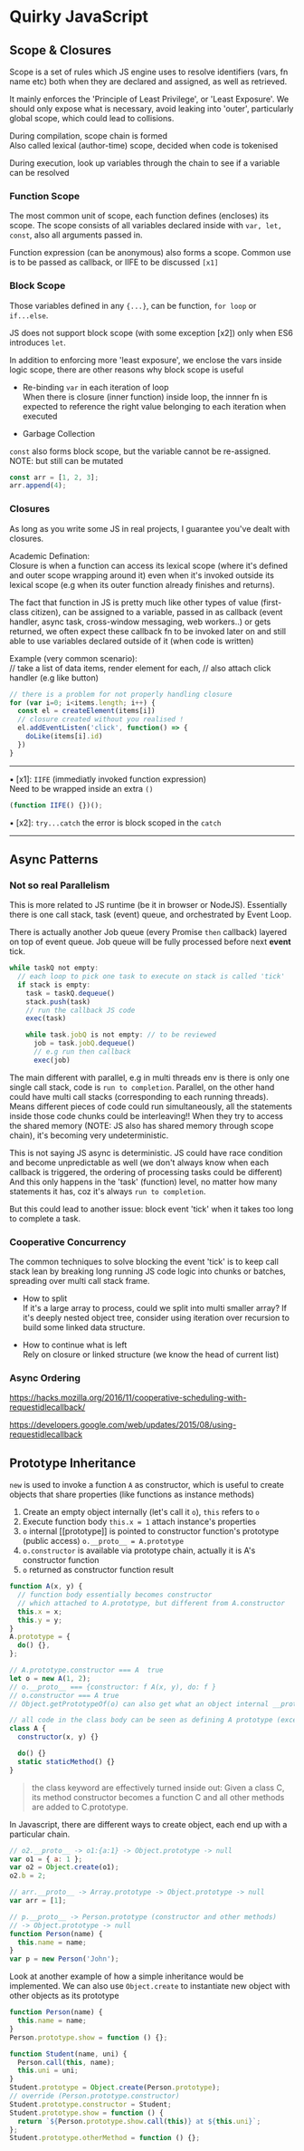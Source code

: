 # Quirky JavaScript

## Scope & Closures

Scope is a set of rules which JS engine uses to resolve identifiers (vars, fn name etc) both when they are declared and assigned, as well as retrieved.

It mainly enforces the 'Principle of Least Privilege', or 'Least Exposure'. We should only expose what is necessary, avoid leaking into 'outer', particularly global scope, which could lead to collisions.

During compilation, scope chain is formed  
Also called lexical (author-time) scope, decided when code is tokenised

During execution, look up variables through the chain to see if a variable can be resolved

### Function Scope

The most common unit of scope, each function defines (encloses) its scope. The scope consists of all variables declared inside with `var, let, const`, also all arguments passed in.

Function expression (can be anonymous) also forms a scope. Common use is to be passed as callback, or IIFE to be discussed `[x1]`

### Block Scope

Those variables defined in any `{...}`, can be function, `for loop` or `if...else`.

JS does not support block scope (with some exception [x2]) only when ES6 introduces `let`.

In addition to enforcing more 'least exposure', we enclose the vars inside logic scope, there are other reasons why block scope is useful

- Re-binding `var` in each iteration of loop  
  When there is closure (inner function) inside loop, the innner fn is expected to reference the right value belonging to each iteration when executed

- Garbage Collection

`const` also forms block scope, but the variable cannot be re-assigned. NOTE: but still can be mutated

```js
const arr = [1, 2, 3];
arr.append(4);
```

### Closures

As long as you write some JS in real projects, I guarantee you've dealt with closures.

Academic Defination:  
Closure is when a function can access its lexical scope (where it's defined and outer scope wrapping around it) even when it's invoked outside its lexical scope (e.g when its outer function already finishes and returns).

The fact that function in JS is pretty much like other types of value (first-class citizen), can be assigned to a variable, passed in as callback (event handler, async task, cross-window messaging, web workers..) or gets returned, we often expect these callback fn to be invoked later on and still able to use variables declared outside of it (when code is written)

Example (very common scenario):  
// take a list of data items, render element for each,
// also attach click handler (e.g like button)

```js
// there is a problem for not properly handling closure
for (var i=0; i<items.length; i++) {
  const el = createElement(items[i])
  // closure created without you realised !
  el.addEventListen('click', function() => {
    doLike(items[i].id)
  })
}
```

---

▪︎ [x1]: `IIFE` (immediatly invoked function expression)  
Need to be wrapped inside an extra `()`

```js
(function IIFE() {})();
```

▪︎ [x2]: `try...catch` the error is block scoped in the `catch`

---

## Async Patterns

### Not so real Parallelism

This is more related to JS runtime (be it in browser or NodeJS). Essentially there is one call stack, task (event) queue, and orchestrated by Event Loop.

There is actually another Job queue (every Promise `then` callback) layered on top of event queue. Job queue will be fully processed before next **event** tick.

```js
while taskQ not empty:
  // each loop to pick one task to execute on stack is called 'tick'
  if stack is empty:
    task = taskQ.dequeue()
    stack.push(task)
    // run the callback JS code
    exec(task)

    while task.jobQ is not empty: // to be reviewed
      job = task.jobQ.dequeue()
      // e.g run then callback
      exec(job)
```

The main different with parallel, e.g in multi threads env is there is only one single call stack, code is `run to completion`. Parallel, on the other hand could have multi call stacks (corresponding to each running threads). Means different pieces of code could run simultaneously, all the statements inside those code chunks could be interleaving!! When they try to access the shared memory (NOTE: JS also has shared memory through scope chain), it's becoming very undeterministic.

This is not saying JS async is deterministic. JS could have race condition and become unpredictable as well (we don't always know when each callback is triggered, the ordering of processing tasks could be different)  
And this only happens in the 'task' (function) level, no matter how many statements it has, coz it's always `run to completion`.

But this could lead to another issue: block event 'tick' when it takes too long to complete a task.

### Cooperative Concurrency

The common techniques to solve blocking the event 'tick' is to keep call stack lean by breaking long running JS code logic into chunks or batches, spreading over multi call stack frame.

- How to split  
  If it's a large array to process, could we split into multi smaller array? If it's deeply nested object tree, consider using iteration over recursion to build some linked data structure.

- How to continue what is left  
  Rely on closure or linked structure (we know the head of current list)

### Async Ordering

https://hacks.mozilla.org/2016/11/cooperative-scheduling-with-requestidlecallback/

https://developers.google.com/web/updates/2015/08/using-requestidlecallback

## Prototype Inheritance

`new` is used to invoke a function `A` as constructor, which is useful to create objects that share properties (like functions as instance methods)

1. Create an empty object internally (let's call it `o`), `this` refers to `o`
2. Execute function body `this.x = 1` attach instance's properties
3. `o` internal [[prototype]] is pointed to constructor function's prototype (public access) `o.__proto__ = A.prototype`
4. `o.constructor` is available via prototype chain, actually it is A's constructor function
5. `o` returned as constructor function result

```js
function A(x, y) {
  // function body essentially becomes constructor
  // which attached to A.prototype, but different from A.constructor
  this.x = x;
  this.y = y;
}
A.prototype = {
  do() {},
};

// A.prototype.constructor === A  true
let o = new A(1, 2);
// o.__proto__ === {constructor: f A(x, y), do: f }
// o.constructor === A true
// Object.getPrototypeOf(o) can also get what an object internal __proto__ look like

// all code in the class body can be seen as defining A prototype (except static)
class A {
  constructor(x, y) {}

  do() {}
  static staticMethod() {}
}
```

> the class keyword are effectively turned inside out: Given a class C, its method constructor becomes a function C and all other methods are added to C.prototype.

In Javascript, there are different ways to create object, each end up with a particular chain.

```js
// o2.__proto__ -> o1:{a:1} -> Object.prototype -> null
var o1 = { a: 1 };
var o2 = Object.create(o1);
o2.b = 2;

// arr.__proto__ -> Array.prototype -> Object.prototype -> null
var arr = [1];

// p.__proto__ -> Person.prototype (constructor and other methods)
// -> Object.prototype -> null
function Person(name) {
  this.name = name;
}
var p = new Person('John');
```

Look at another example of how a simple inheritance would be implemented. We can also use `Object.create` to instantiate new object with other objects as its prototype

```js
function Person(name) {
  this.name = name;
}
Person.prototype.show = function () {};

function Student(name, uni) {
  Person.call(this, name);
  this.uni = uni;
}
Student.prototype = Object.create(Person.prototype);
// override (Person.prototype.constructor)
Student.prototype.constructor = Student;
Student.prototype.show = function () {
  return `${Person.prototype.show.call(this)} at ${this.uni}`;
};
Student.prototype.otherMethod = function () {};
```
